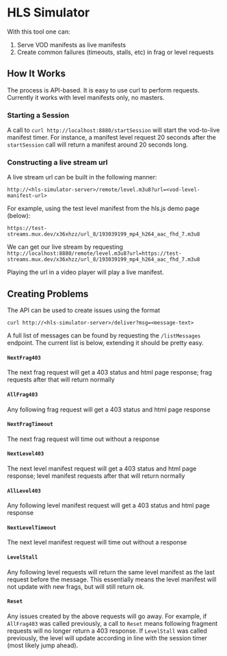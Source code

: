 # HLS Simulator

With this tool one can:
1. Serve VOD manifests as live manifests
1. Create common failures (timeouts, stalls, etc) in frag or level requests 

## How It Works

The process is API-based. It is easy to use curl to perform requests. Currently it works with level manifests only, no masters.

### Starting a Session

A call to `curl http://localhost:8880/startSession` will start the vod-to-live manifest timer. For instance, a manifest level request 20 seconds after the `startSession` call will return a manifest around 20 seconds long.

### Constructing a live stream url

A live stream url can be built in the following manner:

`http://<hls-simulator-server>/remote/level.m3u8?url=<vod-level-manifest-url>`

For example, using the test level manifest from the hls.js demo page (below):

`https://test-streams.mux.dev/x36xhzz/url_8/193039199_mp4_h264_aac_fhd_7.m3u8` 

We can get our live stream by requesting `http://localhost:8880/remote/level.m3u8?url=https://test-streams.mux.dev/x36xhzz/url_8/193039199_mp4_h264_aac_fhd_7.m3u8`

Playing the url in a video player will play a live manifest.

## Creating Problems

The API can be used to create issues using the format

`curl http://<hls-simulator-server>/deliver?msg=<message-text>`

A full list of messages can be found by requesting the `/listMessages` endpoint. The current list is below, extending it should be pretty easy.

#### `NextFrag403`

The next frag request will get a 403 status and html page response; frag requests after that will return normally

#### `AllFrag403`

Any following frag request will get a 403 status and html page response

#### `NextFragTimeout`

The next frag request will time out without a response

#### `NextLevel403`

The next level manifest request will get a 403 status and html page response; level manifest requests after that will return normally

#### `AllLevel403`

Any following level manifest request will get a 403 status and html page response

#### `NextLevelTimeout`

The next level manifest request will time out without a response

#### `LevelStall`

Any following level requests will return the same level manifest as the last request before the message. This essentially means the level manifest will not update with new frags, but will still return ok.

#### `Reset`

Any issues created by the above requests will go away. For example, if `AllFrag403` was called previously, a call to `Reset` means following fragment requests will no longer return a 403 response. If `LevelStall` was called previously, the level will update according in line with the session timer (most likely jump ahead).
